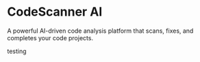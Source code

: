 # CodeScanner AI

A powerful AI-driven code analysis platform that scans, fixes, and completes your code projects.

testing 
